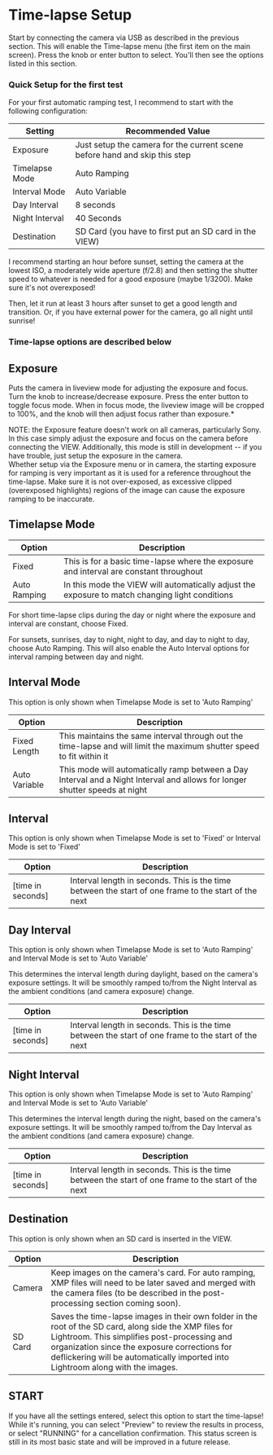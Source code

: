 # Time-lapse Setup

Start by connecting the camera via USB as described in the previous section.  This will enable the Time-lapse menu (the first item on the main screen).  Press the knob or enter button to select.  You'll then see the options listed in this section.

### Quick Setup for the first test
For your first automatic ramping test, I recommend to start with the following configuration:

Setting | Recommended Value
------ | -------
Exposure | Just setup the camera for the current scene before hand and skip this step
Timelapse Mode | Auto Ramping
Interval Mode | Auto Variable
Day Interval | 8 seconds
Night Interval | 40 Seconds
Destination | SD Card (you have to first put an SD card in the VIEW)

I recommend starting an hour before sunset, setting the camera at the lowest ISO, a moderately wide aperture (f/2.8) and then setting the shutter speed to whatever is needed for a good exposure (maybe 1/3200).  Make sure it's not overexposed!

Then, let it run at least 3 hours after sunset to get a good length and transition.  Or, if you have external power for the camera, go all night until sunrise!

### Time-lapse options are described below

## Exposure

Puts the camera in liveview mode for adjusting the exposure and focus. Turn the knob to increase/decrease exposure.  Press the enter button to toggle focus mode.  When in focus mode, the liveview image will be cropped to 100%, and the knob will then adjust focus rather than exposure.*


<aside class="notice">NOTE: the Exposure feature doesn't work on all cameras, particularly Sony.  In this case simply adjust the exposure and focus on the camera before connecting the VIEW.  Additionally, this mode is still in development -- if you have trouble, just setup the exposure in the camera.</aside>

<aside class="success">Whether setup via the Exposure menu or in camera, the starting exposure for ramping is very important as it is used for a reference throughout the time-lapse.  Make sure it is not over-exposed, as excessive clipped (overexposed highlights) regions of the image can cause the exposure ramping to be inaccurate.</aside>

## Timelapse Mode

Option | Description
------ | -------
Fixed | This is for a basic time-lapse where the exposure and interval are constant throughout
Auto Ramping | In this mode the VIEW will automatically adjust the exposure to match changing light conditions

For short time-lapse clips during the day or night where the exposure and interval are constant, choose Fixed.

For sunsets, sunrises, day to night, night to day, and day to night to day, choose Auto Ramping.  This will also enable the Auto Interval options for interval ramping between day and night.

## Interval Mode

This option is only shown when Timelapse Mode is set to 'Auto Ramping'

Option | Description
------ | -------
Fixed Length | This maintains the same interval through out the time-lapse and will limit the maximum shutter speed to fit within it
Auto Variable | This mode will automatically ramp between a Day Interval and a Night Interval and allows for longer shutter speeds at night


## Interval

This option is only shown when Timelapse Mode is set to 'Fixed' or Interval Mode is set to 'Fixed'

Option | Description
------ | -------
[time in seconds] | Interval length in seconds.  This is the time between the start of one frame to the start of the next


## Day Interval

This option is only shown when Timelapse Mode is set to 'Auto Ramping' and Interval Mode is set to 'Auto Variable'

This determines the interval length during daylight, based on the camera's exposure settings.  It will be smoothly ramped to/from the Night Interval as the ambient conditions (and camera exposure) change.

Option | Description
------ | -------
[time in seconds] | Interval length in seconds.  This is the time between the start of one frame to the start of the next


## Night Interval

This option is only shown when Timelapse Mode is set to 'Auto Ramping' and Interval Mode is set to 'Auto Variable'

This determines the interval length during the night, based on the camera's exposure settings.  It will be smoothly ramped to/from the Day Interval as the ambient conditions (and camera exposure) change.

Option | Description
------ | -------
[time in seconds] | Interval length in seconds.  This is the time between the start of one frame to the start of the next

## Destination

This option is only shown when an SD card is inserted in the VIEW.

Option | Description
------ | -------
Camera | Keep images on the camera's card.  For auto ramping, XMP files will need to be later saved and merged with the camera files (to be described in the post-processing section coming soon).
SD Card | Saves the time-lapse images in their own folder in the root of the SD card, along side the XMP files for Lightroom.  This simplifies post-processing and organization since the exposure corrections for deflickering will be automatically imported into Lightroom along with the images.

## START

If you have all the settings entered, select this option to start the time-lapse!  While it's running, you can select "Preview" to review the results in process, or select "RUNNING" for a cancellation confirmation.  This status screen is still in its most basic state and will be improved in a future release.





